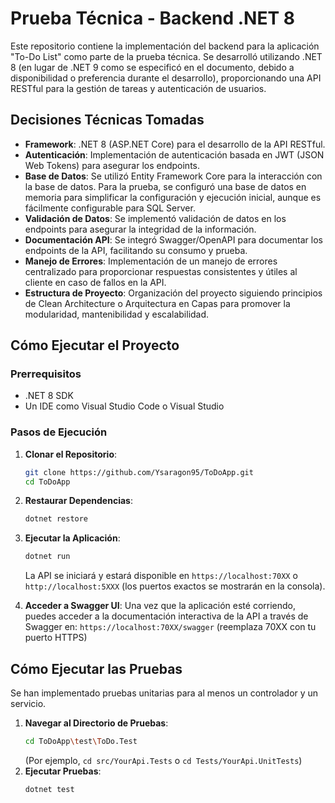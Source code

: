 # Prueba Técnica - Backend .NET 8

Este repositorio contiene la implementación del backend para la aplicación "To-Do List" como parte de la prueba técnica. Se desarrolló utilizando .NET 8 (en lugar de .NET 9 como se especificó en el documento, debido a disponibilidad o preferencia durante el desarrollo), proporcionando una API RESTful para la gestión de tareas y autenticación de usuarios.

## Decisiones Técnicas Tomadas 

* **Framework**: .NET 8 (ASP.NET Core) para el desarrollo de la API RESTful.
* **Autenticación**: Implementación de autenticación basada en JWT (JSON Web Tokens) para asegurar los endpoints.
* **Base de Datos**: Se utilizó Entity Framework Core para la interacción con la base de datos. Para la prueba, se configuró una base de datos en memoria para simplificar la configuración y ejecución inicial, aunque es fácilmente configurable para SQL Server.
* **Validación de Datos**: Se implementó validación de datos en los endpoints para asegurar la integridad de la información.
* **Documentación API**: Se integró Swagger/OpenAPI para documentar los endpoints de la API, facilitando su consumo y prueba.
* **Manejo de Errores**: Implementación de un manejo de errores centralizado para proporcionar respuestas consistentes y útiles al cliente en caso de fallos en la API.
* **Estructura de Proyecto**: Organización del proyecto siguiendo principios de Clean Architecture o Arquitectura en Capas para promover la modularidad, mantenibilidad y escalabilidad.

## Cómo Ejecutar el Proyecto 

### Prerrequisitos

* .NET 8 SDK
* Un IDE como Visual Studio Code o Visual Studio

### Pasos de Ejecución

1.  **Clonar el Repositorio**:
    ```bash
    git clone https://github.com/Ysaragon95/ToDoApp.git
    cd ToDoApp
    ```
2.  **Restaurar Dependencias**:
    ```bash
    dotnet restore
    ```
3.  **Ejecutar la Aplicación**:
    ```bash
    dotnet run
    ```
    La API se iniciará y estará disponible en `https://localhost:70XX` o `http://localhost:5XXX` (los puertos exactos se mostrarán en la consola).

4.  **Acceder a Swagger UI**:
    Una vez que la aplicación esté corriendo, puedes acceder a la documentación interactiva de la API a través de Swagger en:
    `https://localhost:70XX/swagger` (reemplaza 70XX con tu puerto HTTPS)

## Cómo Ejecutar las Pruebas 

Se han implementado pruebas unitarias para al menos un controlador y un servicio.

1.  **Navegar al Directorio de Pruebas**:
    ```bash
    cd ToDoApp\test\ToDo.Test
    ```
    (Por ejemplo, `cd src/YourApi.Tests` o `cd Tests/YourApi.UnitTests`)
2.  **Ejecutar Pruebas**:
    ```bash
    dotnet test
    ```
